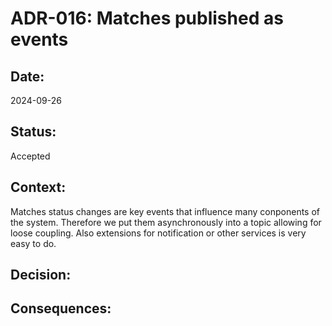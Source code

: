 # ADR-016: Matches published as events
## Date:
2024-09-26

## Status:
Accepted

## Context:
Matches status changes are key events that influence many conponents of the system. Therefore we put them asynchronously into a topic allowing for loose coupling.
Also extensions for notification or other services is very easy to do.

## Decision:

## Consequences:
